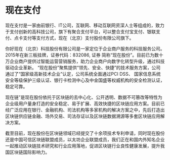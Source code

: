 # 现在支付

现在支付是一家由前银行、IT公司，互联网、移动互联网资深人士等组成的，致力于支付创新的高科技公司，旗下有聚合支付平台，可以整合支付宝支付、银联支付、点卡支付等支付方式，现在（北京）支付股份有限公司旗下。

你好现在（北京）科技股份有限公司是一家定位于企业商户服务的科技服务公司。2015年在新三板挂牌，证券代码：832086, 证券 简称“现在股份”。目前已为数十万企业商户提供过智能运营营销服务，助力企业商户向数字化转型升级，通过科技驱动企业革新。 “现在股份”聚焦提供“领先、安全、快捷”的技术服务方案，公司通过了“国家级高新技术企业”认定，公司系统全面通过PCI DSS、 国家信息系统安全等级保护三级认证、银行卡检测中心及中金国盛等权威机构的安全检测认证，稳定可靠。

现在链”是现在股份依托于区块链的去中心化、公开透明、数据不可篡改等特性为企业级用户量身打造的安全稳定、易于扩展、高效快捷的区块链应用方案。目前已经广泛应用在银行、金融机构、司法机构等多家机构的解决方案之中，先后打造出区块链供应链金融、场外交易、司法存证以及区块链数据溯源等多套区块链应用解决方案。

截至目前，现在股份在区块链领域已经提交了十余项技术专利申请，同时现在股份还是中国可信区块链联盟成员，以太坊企业联盟成员，我们正在和国内外知名企业一起推动区块链技术研究和行业应用落地，促进区块链行业良性健康发展，提升我国区块链国际影响力。
